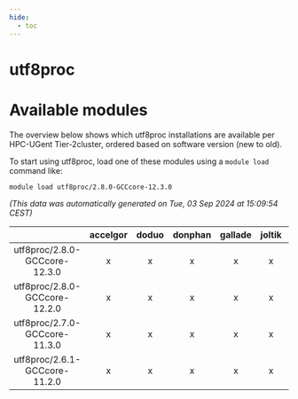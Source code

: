 ```yaml
---
hide:
  - toc
---
```


utf8proc
========

# Available modules


The overview below shows which utf8proc installations are available per HPC-UGent Tier-2cluster, ordered based on software version (new to old).

To start using utf8proc, load one of these modules using a `module load` command like:

```shell
module load utf8proc/2.8.0-GCCcore-12.3.0
```

*(This data was automatically generated on Tue, 03 Sep 2024 at 15:09:54 CEST)*  

| |accelgor|doduo|donphan|gallade|joltik|shinx|skitty|
| :---: | :---: | :---: | :---: | :---: | :---: | :---: | :---: |
|utf8proc/2.8.0-GCCcore-12.3.0|x|x|x|x|x|x|x|
|utf8proc/2.8.0-GCCcore-12.2.0|x|x|x|x|x|-|x|
|utf8proc/2.7.0-GCCcore-11.3.0|x|x|x|x|x|-|x|
|utf8proc/2.6.1-GCCcore-11.2.0|x|x|x|x|x|-|x|
